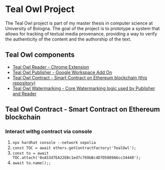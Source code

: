 # Teal Owl Project
The Teal Owl project is part of my master thesis in computer science at University of Bologna.
The goal of the project is to prototype a system that allows for tracking of textual media provenance, providing a way to verify the authenticity of the content and the authorship of the text.

## Teal Owl components
- [Teal Owl Reader - Chrome Extension](https://github.com/ale-ben/Teal-Owl_Reader)
- [Teal Owl Publisher - Google Workspace Add On](https://github.com/ale-ben/Teal-Owl_Publisher)
- [Teal Owl Contract - Smart Contract on Ethereum blockchain (this repository)](https://github.com/ale-ben/Teal-Owl_Contract)
- [Teal Owl Watermarking - Core Watermarking logic used by Publisher and Reader](https://github.com/ale-ben/Teal-Owl_Watermarking)

## Teal Owl Contract - Smart Contract on Ethereum blockchain

### Interact withg contract via console
1. `npx hardhat console --network sepolia`
2. `const TOC = await ethers.getContractFactory('TealOwl');`
3. `const to = await TOC.attach('0xA53d7EA22EBc1ed7c769bBc4D7D5089A6cc34440');`
3. `await to.name();;`